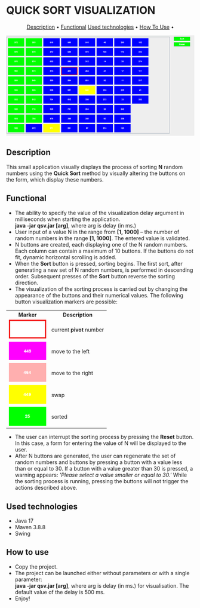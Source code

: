 # 	QUICK SORT VISUALIZATION


<p align="center">
  <a href="#description">Description</a> •
  <a href="#functional">Functional</a>
  <a href="#used-technologies">Used technologies</a> •
  <a href="#how-to-use">How To Use</a> •
</p>

![Screenshot of a comment on a GitHub issue showing an image, added in the Markdown, of an Octocat smiling and raising a tentacle.](screen.png)

## Description 
This small application visually displays the process of sorting **N** random numbers using the **Quick Sort** method by visually altering the buttons on the form, which display these numbers.

## Functional
 - The ability to specify the value of the visualization delay argument in milliseconds when starting the application.  
 **java -jar qsv.jar [arg]**, where arg</b> is delay (in ms.)
 - User input of a value N in the range from **[1, 1000]** – the number of random numbers in the range **[1, 1000]**.  The entered value is validated.
 - N buttons are created, each displaying one of the N random numbers. Each column can contain a maximum of 10 buttons. If the buttons do not fit, dynamic horizontal scrolling is added.
 - When the **Sort** button is pressed, sorting begins. The first sort, after generating a new set of N random numbers, is performed in descending order. Subsequent presses of the **Sort** button reverse the sorting direction.
 - The visualization of the sorting process is carried out by changing the appearance of the buttons and their numerical values. The following button visualization markers are possible:

<table>
  <tr>
    <th>Marker</th>
    <th>Description</th>
  </tr>
  <tr>
    <td><img src="pivot.png" alt="Image 1" width="100"></td>
    <td valign="center">current <b>pivot</b> number</td>
  </tr>
  <tr>
    <td><img src="move-left.png" alt="Image 2" width="100"></td>
    <td valign="center">move to the left</td>
  </tr>
  <tr>
    <td><img src="move-right.png" alt="Image 3" width="100"></td>
    <td valign="center">move to the right</td>
  </tr>
  <tr>
    <td><img src="swap.png" alt="Image 4" width="100"></td>
    <td valign="center">swap</td>
  </tr>
  <tr>
    <td><img src="sorted.png" alt="Image 5" width="100"></td>
    <td valign="center">sorted</td>
  </tr>
</table>

 - The user can interrupt the sorting process by pressing the **Reset** button. In this case, a form for entering the value of N will be displayed to the user.
 - After N buttons are generated, the user can regenerate the set of random numbers and buttons by pressing a button with a value less than or equal to 30. If a button with a value greater than 30 is pressed, a warning appears: *'Please select a value smaller or equal to 30.'* While the sorting process is running, pressing the buttons will not trigger the actions described above.

## Used technologies

- Java 17
- Maven 3.8.8
- Swing

## How to use

- Copy the project.
- The project can be launched either without parameters or with a single parameter:  
**java -jar qsv.jar [arg]**, where arg</b> is delay (in ms.) for visualisation. The default value of the delay is 500 ms.   
- Enjoy!
